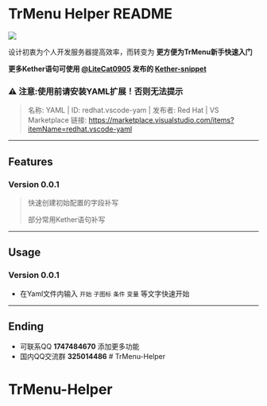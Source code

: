# TrMenu Helper README

![](https://image.hhhhhy.kim/1/TrMenuAnimation.gif)

设计初衷为个人开发服务器提高效率，而转变为 **更方便为TrMenu新手快速入门**

**更多Kether语句可使用 [@LiteCat0905](https://github.com/LiteCat0905) 发布的 [Kether-snippet](https://github.com/LiteCat0905/Kether-snippet)**

### ⚠ 注意:使用前请安装YAML扩展！否则无法提示
>名称: YAML | ID: redhat.vscode-yam | 发布者: Red Hat | VS Marketplace 链接: https://marketplace.visualstudio.com/items?itemName=redhat.vscode-yaml

---



## Features

### Version 0.0.1

> 快速创建初始配置的字段补写
>
> 部分常用Kether语句补写

---



## Usage

### Version 0.0.1

* 在Yaml文件内输入 `开始` `子图标` `条件` `变量` 等文字快速开始

---



## Ending

* 可联系QQ **1747484670** 添加更多功能
* 国内QQ交流群 **325014486** # TrMenu-Helper
# TrMenu-Helper
